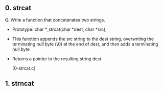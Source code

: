 ## 0. strcat

Q. Write a function that concatenates two strings.
   * Prototype: char *_strcat(char *dest, char *src);
   * This function appends the src string to the dest string, overwriting the terminating null byte (\0) at the end of dest, and then adds a terminating null byte
   * Returns a pointer to the resulting string dest

       [0-strcat.c]

## 1. strncat
